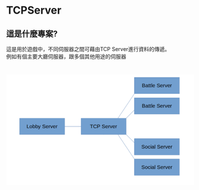 # TCPServer
## 這是什麼專案?
這是用於遊戲中，不同伺服器之間可藉由TCP Server進行資料的傳遞。  
例如有個主要大廳伺服器，跟多個其他用途的伺服器  
#
![](example.PNG)
